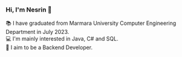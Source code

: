 ### Hi, I'm Nesrin 👋

📚 I have graduated from Marmara University Computer Engineering Department in July 2023.   
💻 I'm mainly interested in Java, C# and SQL.  
📌 I aim to be a Backend Developer.

